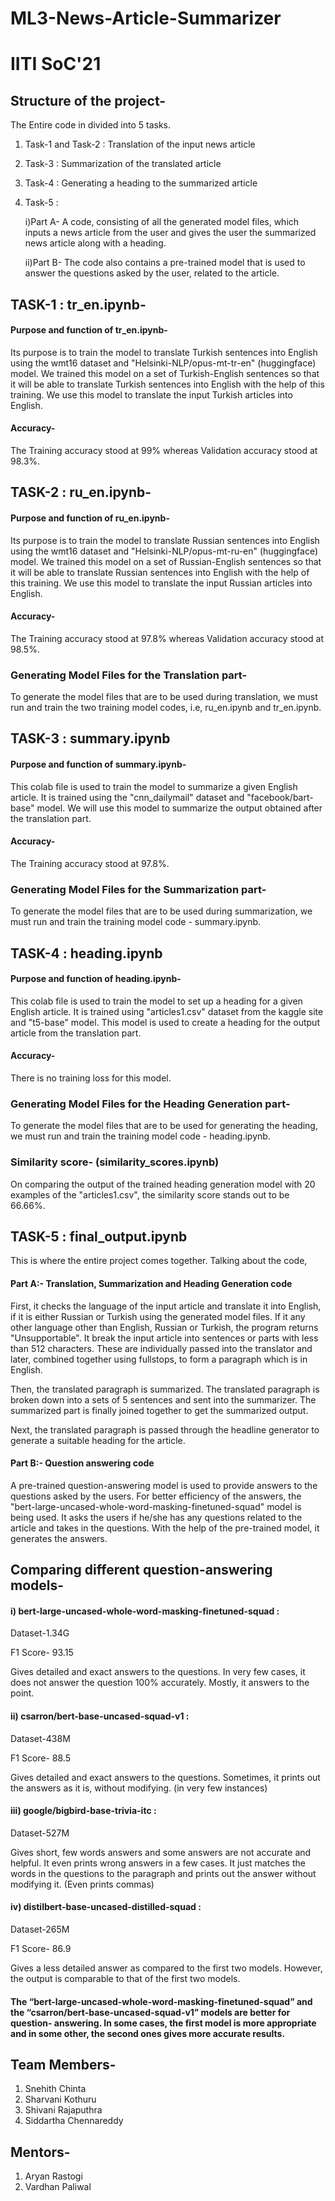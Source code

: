 # ML3-News-Article-Summarizer
# IITI SoC'21

## Structure of the project-

The Entire code in divided into 5 tasks.

1) Task-1 and Task-2 : Translation of the input news article
2) Task-3 : Summarization of the translated article
3) Task-4 : Generating a heading to the summarized article
4) Task-5 : 

   i)Part A- A code, consisting of all the generated model files, which inputs a news article from the user and gives the user the summarized news article along with a heading.    
   
   ii)Part B- The code also contains a pre-trained model that is used to answer the questions asked by the user, related to the article.

## TASK-1 : tr_en.ipynb- 
#### Purpose and function of tr_en.ipynb- 
Its purpose is to train the model to translate Turkish sentences into English using the wmt16 dataset and "Helsinki-NLP/opus-mt-tr-en" (huggingface) model. We trained this model on a set of Turkish-English sentences so that it will be able to translate Turkish sentences into English with the help of this training. We use this model to translate the input Turkish articles into English.

#### Accuracy-
The Training accuracy stood at 99% whereas Validation accuracy stood at 98.3%.

## TASK-2 : ru_en.ipynb- 
#### Purpose and function of ru_en.ipynb- 
Its purpose is to train the model to translate Russian sentences into English using the wmt16 dataset and "Helsinki-NLP/opus-mt-ru-en" (huggingface) model. We trained this model on a set of Russian-English sentences so that it will be able to translate Russian sentences into English with the help of this training. We use this model to translate the input Russian articles into English.

#### Accuracy-
The Training accuracy stood at 97.8% whereas Validation accuracy stood at 98.5%.

### Generating Model Files for the Translation part-
To generate the model files that are to be used during translation, we must run and train the two training model codes, i.e, ru_en.ipynb and tr_en.ipynb.

## TASK-3 : summary.ipynb
#### Purpose and function of summary.ipynb-
This colab file is used to train the model to summarize a given English article. It is trained using the "cnn_dailymail" dataset and "facebook/bart-base" model. We will use this model to summarize the output obtained after the translation part.

#### Accuracy-
The Training accuracy stood at 97.8%.

### Generating Model Files for the Summarization part-
To generate the model files that are to be used during summarization, we must run and train the training model code - summary.ipynb.

## TASK-4 : heading.ipynb
#### Purpose and function of heading.ipynb-
This colab file is used to train the model to set up a heading for a given English article. It is trained using "articles1.csv" dataset from the kaggle site and "t5-base" model. This model is used to create a heading for the output article from the translation part.

#### Accuracy-
There is no training loss for this model.

### Generating Model Files for the Heading Generation part-
To generate the model files that are to be used for generating the heading, we must run and train the training model code - heading.ipynb.

### Similarity score- (similarity_scores.ipynb)
On comparing the output of the trained heading generation model with 20 examples of the "articles1.csv", the similarity score stands out to be 66.66%.

## TASK-5 : final_output.ipynb

This is where the entire project comes together. Talking about the code,

#### Part A:- Translation, Summarization and Heading Generation code

First, it checks the language of the input article and translate it into English, if it is either Russian or Turkish using the generated model files. If it any other language other than English, Russian or Turkish, the program returns "Unsupportable". It break the input article into sentences or parts with less than 512 characters. These are individually passed into the translator and later, combined together using fullstops, to form a paragraph which is in English.

Then, the translated paragraph is summarized. The translated paragraph is broken down into a sets of 5 sentences and sent into the summarizer. The summarized part is finally joined together to get the summarized output.

Next, the translated paragraph is passed through the headline generator to generate a suitable heading for the article.

#### Part B:- Question answering code

A pre-trained question-answering model is used to provide answers to the questions asked by the users. For better efficiency of the answers, the "bert-large-uncased-whole-word-masking-finetuned-squad" model is being used. It asks the users if he/she has any questions related to the article and takes in the questions. With the help of the pre-trained model, it generates the answers.

## Comparing different question-answering models-

#### i) bert-large-uncased-whole-word-masking-finetuned-squad :

Dataset-1.34G

F1 Score- 93.15

Gives detailed and exact answers to the questions. In very few cases, it does not answer the question 100% accurately. Mostly, it answers to the point.

#### ii) csarron/bert-base-uncased-squad-v1 :

Dataset-438M

F1 Score- 88.5

Gives detailed and exact answers to the questions.
Sometimes, it prints out the answers as it is, without modifying. (in very few instances)

#### iii) google/bigbird-base-trivia-itc :

Dataset-527M

Gives short, few words answers and some answers are not accurate and helpful. It even prints wrong answers in a few cases. It just matches the words in the questions to the paragraph and prints out the answer without modifying it. (Even prints commas)


#### iv) distilbert-base-uncased-distilled-squad :

Dataset-265M

F1 Score- 86.9

Gives a less detailed answer as compared to the first two models. However, the output is comparable to that of the first two models.

#### The “bert-large-uncased-whole-word-masking-finetuned-squad” and the “csarron/bert-base-uncased-squad-v1” models are better for question- answering. In some cases, the first model is more appropriate and in some other, the second ones gives more accurate results.


## Team Members-
1) Snehith Chinta
2) Sharvani Kothuru
3) Shivani Rajaputhra
4) Siddartha Chennareddy

## Mentors-
1) Aryan Rastogi
2) Vardhan Paliwal

